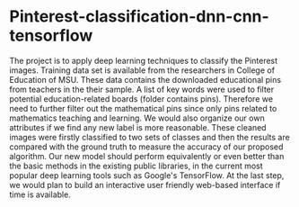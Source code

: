 # Pinterest-classification-dnn-cnn-tensorflow


The project is to apply deep learning techniques to classify the Pinterest images. Training data set is available from the researchers in College of Education of MSU. These data contains the downloaded educational pins from teachers in the their sample. A list of key words were used to filter potential education-related boards (folder contains pins). Therefore we need to further filter out the mathematical pins since only pins related to mathematics teaching and learning. We would also organize our own attributes if we find any new label is more reasonable.  These cleaned images were firstly classified to two sets of classes and then the results are compared with the ground truth to measure the accuracy of our proposed algorithm. Our new model should perform equivalently or even better than the basic methods in the existing public libraries, in the current most popular deep learning tools such as Google's TensorFlow. At the last step, we would plan to build an interactive user friendly web-based interface if time is available. 
